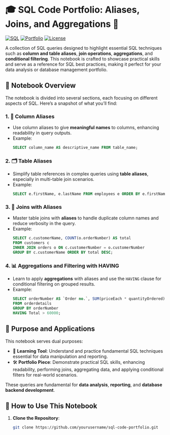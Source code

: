 # 🎓 SQL Code Portfolio: Aliases, Joins, and Aggregations 🚀

[![SQL](https://img.shields.io/badge/SQL-MySQL-blue)](https://www.mysql.com/) 
[![Portfolio](https://img.shields.io/badge/Portfolio-Data%20Analysis-informational)](https://github.com/yourusername)
[![License](https://img.shields.io/badge/License-MIT-green.svg)](LICENSE)

A collection of SQL queries designed to highlight essential SQL techniques such as **column and table aliases**, **join operations**, **aggregations**, and **conditional filtering**. This notebook is crafted to showcase practical skills and serve as a reference for SQL best practices, making it perfect for your data analysis or database management portfolio.

## 📂 Notebook Overview

The notebook is divided into several sections, each focusing on different aspects of SQL. Here’s a snapshot of what you’ll find:

### 1. 🎨 Column Aliases
   - Use column aliases to give **meaningful names** to columns, enhancing readability in query outputs.
   - Example:
     ```sql
     SELECT column_name AS descriptive_name FROM table_name;
     ```

### 2. 🗂️ Table Aliases
   - Simplify table references in complex queries using **table aliases**, especially in multi-table join scenarios.
   - Example:
     ```sql
     SELECT e.firstName, e.lastName FROM employees e ORDER BY e.firstName;
     ```

### 3. 🔗 Joins with Aliases
   - Master table joins with **aliases** to handle duplicate column names and reduce verbosity in the query.
   - Example:
     ```sql
     SELECT c.customerName, COUNT(o.orderNumber) AS total
     FROM customers c
     INNER JOIN orders o ON c.customerNumber = o.customerNumber
     GROUP BY c.customerName ORDER BY total DESC;
     ```

### 4. 📊 Aggregations and Filtering with HAVING
   - Learn to apply **aggregations** with aliases and use the `HAVING` clause for conditional filtering on grouped results.
   - Example:
     ```sql
     SELECT orderNumber AS `Order no.`, SUM(priceEach * quantityOrdered) AS Total
     FROM orderdetails
     GROUP BY orderNumber
     HAVING Total > 60000;
     ```

## 🎯 Purpose and Applications

This notebook serves dual purposes:
- 🚀 **Learning Tool**: Understand and practice fundamental SQL techniques essential for data manipulation and reporting.
- 🛠️ **Portfolio Piece**: Demonstrate practical SQL skills, enhancing readability, performing joins, aggregating data, and applying conditional filters for real-world scenarios.

These queries are fundamental for **data analysis**, **reporting**, and **database backend development**.

## 🚀 How to Use This Notebook

1. **Clone the Repository**: 
   ```bash
   git clone https://github.com/yourusername/sql-code-portfolio.git
